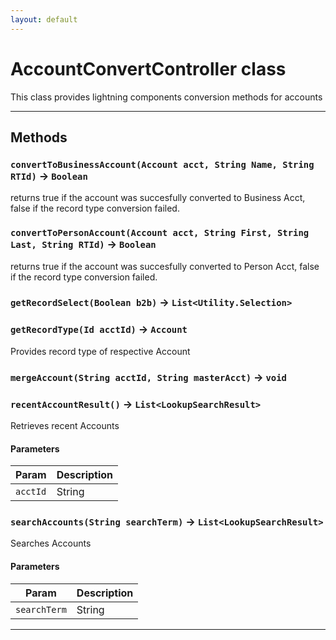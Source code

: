 ```yaml
---
layout: default
---
```

# AccountConvertController class

This class provides lightning components conversion methods for accounts

---
## Methods
### `convertToBusinessAccount(Account acct, String Name, String RTId)` → `Boolean`

returns true if the account was succesfully converted to Business Acct, false if the record type conversion failed.

### `convertToPersonAccount(Account acct, String First, String Last, String RTId)` → `Boolean`

returns true if the account was succesfully converted to Person Acct, false if the record type conversion failed.

### `getRecordSelect(Boolean b2b)` → `List<Utility.Selection>`
### `getRecordType(Id acctId)` → `Account`

Provides record type of respective Account

### `mergeAccount(String acctId, String masterAcct)` → `void`
### `recentAccountResult()` → `List<LookupSearchResult>`

 Retrieves recent Accounts

#### Parameters
|Param|Description|
|-----|-----------|
|`acctId` |  String |

### `searchAccounts(String searchTerm)` → `List<LookupSearchResult>`

 Searches Accounts

#### Parameters
|Param|Description|
|-----|-----------|
|`searchTerm` |  String |

---
